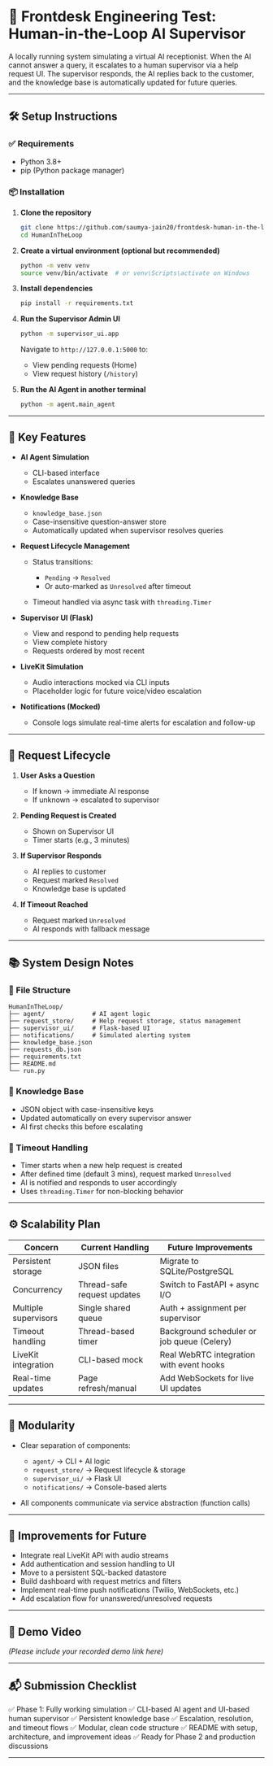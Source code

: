# 🤖 Frontdesk Engineering Test: Human-in-the-Loop AI Supervisor

A locally running system simulating a virtual AI receptionist. When the AI cannot answer a query, it escalates to a human supervisor via a help request UI. The supervisor responds, the AI replies back to the customer, and the knowledge base is automatically updated for future queries.

---

## 🛠️ Setup Instructions

### ✅ Requirements

* Python 3.8+
* pip (Python package manager)

### 📦 Installation

1. **Clone the repository**

   ```bash
   git clone https://github.com/saumya-jain20/frontdesk-human-in-the-loop.git
   cd HumanInTheLoop
   ```

2. **Create a virtual environment (optional but recommended)**

   ```bash
   python -m venv venv
   source venv/bin/activate  # or venv\Scripts\activate on Windows
   ```

3. **Install dependencies**

   ```bash
   pip install -r requirements.txt
   ```

4. **Run the Supervisor Admin UI**

   ```bash
   python -m supervisor_ui.app
   ```

   Navigate to `http://127.0.0.1:5000` to:

   * View pending requests (Home)
   * View request history (`/history`)

5. **Run the AI Agent in another terminal**

   ```bash
   python -m agent.main_agent
   ```

---

## 🧠 Key Features

* **AI Agent Simulation**

  * CLI-based interface
  * Escalates unanswered queries

* **Knowledge Base**

  * `knowledge_base.json`
  * Case-insensitive question-answer store
  * Automatically updated when supervisor resolves queries

* **Request Lifecycle Management**

  * Status transitions:

    * `Pending` → `Resolved`
    * Or auto-marked as `Unresolved` after timeout
  * Timeout handled via async task with `threading.Timer`

* **Supervisor UI (Flask)**

  * View and respond to pending help requests
  * View complete history
  * Requests ordered by most recent

* **LiveKit Simulation**

  * Audio interactions mocked via CLI inputs
  * Placeholder logic for future voice/video escalation

* **Notifications (Mocked)**

  * Console logs simulate real-time alerts for escalation and follow-up

---

## 🔁 Request Lifecycle

1. **User Asks a Question**

   * If known → immediate AI response
   * If unknown → escalated to supervisor

2. **Pending Request is Created**

   * Shown on Supervisor UI
   * Timer starts (e.g., 3 minutes)

3. **If Supervisor Responds**

   * AI replies to customer
   * Request marked `Resolved`
   * Knowledge base is updated

4. **If Timeout Reached**

   * Request marked `Unresolved`
   * AI responds with fallback message

---


## 📚 System Design Notes

### 📂 File Structure

```
HumanInTheLoop/
├── agent/             # AI agent logic
├── request_store/     # Help request storage, status management
├── supervisor_ui/     # Flask-based UI
├── notifications/     # Simulated alerting system
├── knowledge_base.json
├── requests_db.json
├── requirements.txt
├── README.md
└── run.py
```

### 🧠 Knowledge Base

* JSON object with case-insensitive keys
* Updated automatically on every supervisor answer
* AI first checks this before escalating

### 🔄 Timeout Handling

* Timer starts when a new help request is created
* After defined time (default 3 mins), request marked `Unresolved`
* AI is notified and responds to user accordingly
* Uses `threading.Timer` for non-blocking behavior

---

## ⚙️ Scalability Plan

| Concern              | Current Handling            | Future Improvements                        |
| -------------------- | --------------------------- | ------------------------------------------ |
| Persistent storage   | JSON files                  | Migrate to SQLite/PostgreSQL               |
| Concurrency          | Thread-safe request updates | Switch to FastAPI + async I/O              |
| Multiple supervisors | Single shared queue         | Auth + assignment per supervisor           |
| Timeout handling     | Thread-based timer          | Background scheduler or job queue (Celery) |
| LiveKit integration  | CLI-based mock              | Real WebRTC integration with event hooks   |
| Real-time updates    | Page refresh/manual         | Add WebSockets for live UI updates         |

---

## 🧩 Modularity

* Clear separation of components:

  * `agent/` → CLI + AI logic
  * `request_store/` → Request lifecycle & storage
  * `supervisor_ui/` → Flask UI
  * `notifications/` → Console-based alerts
* All components communicate via service abstraction (function calls)

---

## 🧪 Improvements for Future

* Integrate real LiveKit API with audio streams
* Add authentication and session handling to UI
* Move to a persistent SQL-backed datastore
* Build dashboard with request metrics and filters
* Implement real-time push notifications (Twilio, WebSockets, etc.)
* Add escalation flow for unanswered/unresolved requests

---

## 🎥 Demo Video

*(Please include your recorded demo link here)*

---

## 📬 Submission Checklist

✅ Phase 1: Fully working simulation
✅ CLI-based AI agent and UI-based human supervisor
✅ Persistent knowledge base
✅ Escalation, resolution, and timeout flows
✅ Modular, clean code structure
✅ README with setup, architecture, and improvement ideas
✅ Ready for Phase 2 and production discussions

---
